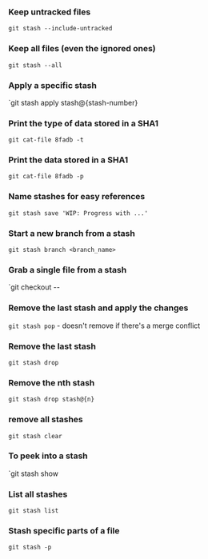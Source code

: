 ### Keep untracked files
`git stash --include-untracked`

### Keep all files (even the ignored ones)
`git stash --all`

### Apply a specific stash
`git stash apply stash@{stash-number}

### Print the type of data stored in a SHA1
`git cat-file 8fadb -t`

### Print the data stored in a SHA1
`git cat-file 8fadb -p`

### Name stashes for easy references
`git stash save 'WIP: Progress with ...'`

### Start a new branch from a stash
`git stash branch <branch_name>`

### Grab a single file from a stash
`git checkout <stash name> -- <filename>

### Remove the last stash and apply the changes
`git stash pop` - doesn't remove if there's a merge conflict

### Remove the last stash
`git stash drop`

### Remove the nth stash
`git stash drop stash@{n}`

### remove all stashes
`git stash clear`

### To peek into a stash
`git stash show <stash reference>

### List all stashes
`git stash list`

### Stash specific parts of a file
`git stash -p`
